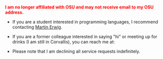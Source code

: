 <span style="color: red">**I am no longer affiliated with OSU and may not
receive email to my OSU address.**</span>

 * If you are a student interested in programming languages, I recommend
   contacting [Martin Erwig](https://web.engr.oregonstate.edu/~erwig/).
 
 * If you are a former colleague interested in saying "hi" or meeting up for
   drinks (I am still in Corvallis), you can reach me at:
   <span class="gmail-email"></span>
 
 * Please note that I am declining all service requests indefinitely.
